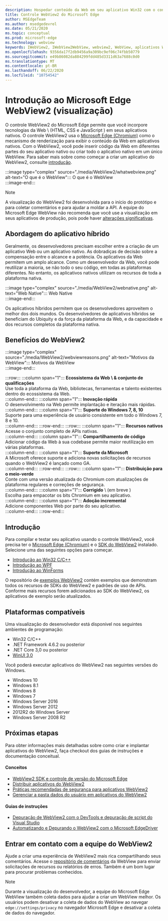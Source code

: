 ```yaml
---
description: Hospedar conteúdo da Web em seu aplicativo Win32 com o controle Microsoft Edge WebView 2
title: Controle WebView2 do Microsoft Edge
author: MSEdgeTeam
ms.author: msedgedevrel
ms.date: 05/21/2020
ms.topic: conceptual
ms.prod: microsoft-edge
ms.technology: webview
keywords: IWebView2, IWebView2WebView, webview2, WebView, aplicativos Win32, Win32, Edge, ICoreWebView2, CoreWebView2, ICoreWebView2Host, controle de navegador, HTML de borda, Windows Forms, WinForms, WPF, .NET
ms.openlocfilehash: 9356da17f2db9456a9a309bc9ef06c74fbb50779
ms.sourcegitcommit: e49b86082da884299fdd485d3311d63a7688c0d0
ms.translationtype: MT
ms.contentlocale: pt-BR
ms.lasthandoff: 06/22/2020
ms.locfileid: "10754542"
---
```

# Introdução ao Microsoft Edge WebView2 (visualização)  

O controle WebView2 do Microsoft Edge permite que você incorpore tecnologias da Web \ (HTML, CSS e JavaScript \) em seus aplicativos nativos.  O controle WebView2 usa o [Microsoft Edge (Chromium)](https://www.microsoftedgeinsider.com) como o mecanismo de renderização para exibir o conteúdo da Web em aplicativos nativos.  Com o WebView2, você pode inserir código da Web em diferentes partes do seu aplicativo nativo ou criar todo o aplicativo nativo em um único WebView.  Para saber mais sobre como começar a criar um aplicativo do WebView2, consulte [introdução](./index.md#getting-started).  

:::image type="complex" source="./media/WebView2/whatwebview.png" alt-text="O que é o WebView":::
   O que é o WebView  
:::image-end:::  

> [!NOTE]
> A visualização do WebView2 foi desenvolvida para o início do protótipo e para coletar comentários e para ajudar a moldar a API.  A equipe do Microsoft Edge WebView não recomenda que você use a visualização em seus aplicativos de produção, pois pode haver [alterações significativas](./releasenotes.md).  

## Abordagem do aplicativo híbrido  

Geralmente, os desenvolvedores precisam escolher entre a criação de um aplicativo Web ou um aplicativo nativo.  As dobradiças de decisão sobre a compensação entre o alcance e a potência.  Os aplicativos da Web permitem um amplo alcance.  Como um desenvolvedor da Web, você pode reutilizar a maioria, se não todo o seu código, em todas as plataformas diferentes.  No entanto, os aplicativos nativos utilizam os recursos de toda a plataforma nativa.  

:::image type="complex" source="./media/WebView2/webnative.png" alt-text="Web Native":::
   Web Native  
:::image-end:::  

Os aplicativos híbridos permitem que os desenvolvedores aproveitem o melhor dos dois mundos.  Os desenvolvedores de aplicativos híbridos se beneficiam do Ubiquity e da força da plataforma da Web, e da capacidade e dos recursos completos da plataforma nativa.  

## Benefícios do WebView2   

:::image type="complex" source="./media/WebView2/webviewreasons.png" alt-text="Motivos da WebView":::
   Motivos da WebView  
:::image-end:::  

:::row:::
   :::column span="1":::
      **Ecossistema da Web \ & conjunto de qualificações**  
      Use toda a plataforma da Web, bibliotecas, ferramentas e talento existentes dentro do ecossistema da Web.  
   :::column-end:::
   :::column span="1":::
      **Inovação rápida**  
      O desenvolvimento na Web permite implantação e iteração mais rápidas.  
   :::column-end:::
   :::column span="1":::
      **Suporte do Windows 7, 8, 10**  
      Suporte para uma experiência de usuário consistente em todo o Windows 7, 8 e 10.  
   :::column-end:::
:::row-end:::
:::row:::
   :::column span="1":::
      **Recursos nativos**  
      Acesse o conjunto completo de APIs nativas.  
   :::column-end:::
   :::column span="1":::
      **Compartilhamento de código**  
      Adicionar código da Web à sua codebase permite maior reutilização em várias plataformas.  
   :::column-end:::
   :::column span="1":::
      **Suporte da Microsoft**  
      A Microsoft oferece suporte e adiciona novas solicitações de recursos quando o WebView2 é lançado como GA.  
   :::column-end:::
:::row-end:::
:::row:::
   :::column span="1":::
      **Distribuição para o meio-verde**  
      Conte com uma versão atualizada do Chromium com atualizações de plataforma regulares e correções de segurança.  
   :::column-end:::
   :::column span="1":::
      **Corrigido** \ (em breve \)  
      Escolha para empacotar os bits Chromium em seu aplicativo.  
   :::column-end:::
   :::column span="1":::
      **Adoção incremental**  
      Adicione componentes Web por parte do seu aplicativo.  
   :::column-end:::
:::row-end:::

## Introdução  

Para compilar e testar seu aplicativo usando o controle WebView2, você precisa ter o [Microsoft Edge (Chromium)](https://www.microsoftedgeinsider.com/download) e o [SDK do WebView2](https://aka.ms/webviewnuget) instalado.  Selecione uma das seguintes opções para começar.  

*   [Introdução ao Win32 C/C++](./gettingstarted/win32.md)  
*   [Introdução ao WPF](./gettingstarted/wpf.md)  
*   [Introdução ao WinForms](./gettingstarted/winforms.md)  

O repositório de [exemplos WebView2](https://github.com/MicrosoftEdge/WebView2Samples) contém exemplos que demonstram todos os recursos de SDKs do WebView2 e padrões de uso de APIs. Conforme mais recursos forem adicionados ao SDK do WebView2, os aplicativos de exemplo serão atualizados.   

## Plataformas compatíveis  

Uma visualização do desenvolvedor está disponível nos seguintes ambientes de programação:  

*   Win32 C/C++  
*   .NET Framework 4.6.2 ou posterior  
*   .NET Core 3,0 ou posterior  
*   [WinUI 3,0](/uwp/toolkits/winui3/)  

Você poderá executar aplicativos do WebView2 nas seguintes versões do Windows.  

*   Windows 10  
*   Windows 8.1  
*   Windows 8  
*   Windows 7  
*   Windows Server 2016  
*   Windows Server 2012  
*   2012R2 do Windows Server  
*   Windows Server 2008 R2  

## Próximas etapas  

Para obter informações mais detalhadas sobre como criar e implantar aplicativos do WebView2, faça checkout dos guias de instruções e documentação conceitual.  

#### Conceitos  

*   [WebView2 SDK e controle de versão do Microsoft Edge](./concepts/versioning.md)
*   [Distribuir aplicativos do WebView2](./concepts/distribution.md)  
*   [Práticas recomendadas de segurança para aplicativos WebView2](./concepts/security.md)
*   [Gerenciar a pasta dados do usuário em aplicativos do WebView2](./concepts/userdatafolder.md)
 
#### Guias de instruções  

*   [Depuração de WebView2 com o DevTools e depuração de script do Visual Studio](./howto/debug.md)  
*   [Automatizando e Depurando o WebView2 com o Microsoft EdgeDriver](./howto/webdriver.md)  

## Entrar em contato com a equipe do WebView2  

Ajude a criar uma experiência de WebView2 mais rica compartilhando seus comentários.  Acesse o [repositório de comentários](https://aka.ms/webviewfeedback) da WebView para enviar solicitações de recursos ou relatórios de erros.  Também é um bom lugar para procurar problemas conhecidos.  

> [!NOTE]
> Durante a visualização do desenvolvedor, a equipe do Microsoft Edge WebView também coleta dados para ajudar a criar um WebView melhor.  Os usuários podem desativar a coleta de dados do WebView ao navegar `edge://settings/privacy` no navegador Microsoft Edge e desativar a coleta de dados do navegador.  
